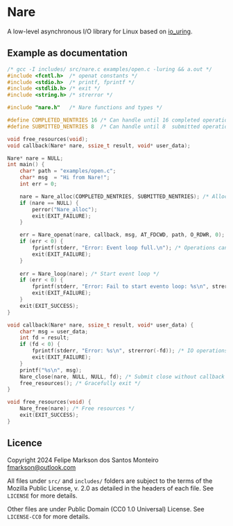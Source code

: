 # Nare

A low-level asynchronous I/O library for Linux based on [io_uring](https://github.com/axboe/liburing).

## Example as documentation

``` C
/* gcc -I includes/ src/nare.c examples/open.c -luring && a.out */
#include <fcntl.h>  /* openat constants */
#include <stdio.h>  /* printf, fprintf */
#include <stdlib.h> /* exit */
#include <string.h> /* strerror */

#include "nare.h"   /* Nare functions and types */

#define COMPLETED_NENTRIES 16 /* Can handle until 16 completed operations */
#define SUBMITTED_NENTRIES 8  /* Can handle until 8  submitted operations */

void free_resources(void);
void callback(Nare* nare, ssize_t result, void* user_data);

Nare* nare = NULL;
int main() {
    char* path = "examples/open.c";
    char* msg  = "Hi from Nare!";
    int err = 0;

    nare = Nare_alloc(COMPLETED_NENTRIES, SUBMITTED_NENTRIES); /* Alloc resources */
    if (nare == NULL) {
        perror("Nare_alloc");
        exit(EXIT_FAILURE);
    }

    err = Nare_openat(nare, callback, msg, AT_FDCWD, path, O_RDWR, 0); /* Submit openat. See man openat(2) */
    if (err < 0) {
        fprintf(stderr, "Error: Event loop full.\n"); /* Operations can check if it was submitted */
        exit(EXIT_FAILURE);
    }
    
    err = Nare_loop(nare); /* Start event loop */
    if (err < 0) {
        fprintf(stderr, "Error: Fail to start evento loop: %s\n", strerror(-err)); /* Event loop can fail due system errors */
        exit(EXIT_FAILURE);
    }
    exit(EXIT_SUCCESS);
}

void callback(Nare* nare, ssize_t result, void* user_data) {
    char* msg = user_data;
    int fd = result;
    if (fd < 0) {
        fprintf(stderr, "Error: %s\n", strerror(-fd)); /* IO operations always set result to -errno on error */
        exit(EXIT_FAILURE);
    }
    printf("%s\n", msg);
    Nare_close(nare, NULL, NULL, fd); /* Submit close without callback */
    free_resources(); /* Gracefully exit */
}

void free_resources(void) {
    Nare_free(nare); /* Free resources */
    exit(EXIT_SUCCESS);
}
```

## Licence

Copyright 2024 Felipe Markson dos Santos Monteiro <fmarkson@outlook.com>

All files under `src/` and `includes/` folders are subject to the terms of the Mozilla Public License, v. 2.0 as detailed in the headers of each file.
See `LICENSE` for more details.

Other files are under Public Domain (CC0 1.0 Universal) License.
See `LICENSE-CC0` for more details.
